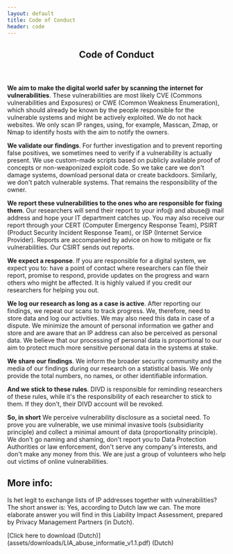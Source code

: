 ```yaml
---
layout: default
title: Code of Conduct
header: code
---
```

<header>
	<h2>Code of Conduct</h2>
</header>  

**We aim to make the digital world safer by scanning the internet for vulnerabilities**.
These vulnerabilities are most likely CVE (Commons vulnerabilities and Exposures) or CWE (Common Weakness Enumeration), which should already be known by the people responsible for the vulnerable systems and might be actively exploited. We do not hack websites. We only scan IP ranges, using, for example, Masscan, Zmap, or Nmap to identify hosts with the aim to notify the owners.

**We validate our findings**.
For further investigation and to prevent reporting false positives, we sometimes need to verify if a vulnerability is actually present. We use custom-made scripts based on publicly available proof of concepts or non-weaponized exploit code. So we take care we don't damage systems, download personal data or create backdoors. Similarly, we don't patch vulnerable systems. That remains the responsibility of the owner.

**We report these vulnerabilities to the ones who are responsible for fixing them**.
Our researchers will send their report to your info@ and abuse@ mail address and hope your IT department catches up. You may also receive our report through your CERT (Computer Emergency Response Team), PSIRT (Product Security Incident Response Team), or ISP (Internet Service Provider). Reports are accompanied by advice on how to mitigate or fix vulnerabilities. Our CSIRT sends out reports.

**We expect a response**.
If you are responsible for a digital system, we expect you to: have a point of contact where researchers can file their report, promise to respond, provide updates on the progress and warn others who might be affected. It is highly valued if you credit our researchers for helping you out.

**We log our research as long as a case is active**.
After reporting our findings, we repeat our scans to track progress. We, therefore, need to store data and log our activities. We may also need this data in case of a dispute. We minimize the amount of personal information we gather and store and are aware that an IP address can also be perceived as personal data. We believe that our processing of personal data is proportional to our aim to protect much more sensitive personal data in the systems at stake.

**We share our findings**.
We inform the broader security community and the media of our findings during our research on a statistical basis. We only provide the total numbers, no names, or other identifiable information.

**And we stick to these rules**.
DIVD is responsible for reminding researchers of these rules, while it's the responsibility of each researcher to stick to them. If they don't, their DIVD account will be revoked.

**So, in short**
We perceive vulnerability disclosure as a societal need. To prove you are vulnerable, we use minimal invasive tools (subsidiarity principle) and collect a minimal amount of data (proportionality principle). We don't go naming and shaming, don't report you to Data Protection Authorities or law enforcement, don't serve any company's interests, and don't make any money from this. We are just a group of volunteers who help out victims of online vulnerabilities.

 <h2>More info:</h2>
 <p>Is het legit to exchange lists of IP addresses together with vulnerabilities? The short answer is: Yes, according to Dutch law we can. The more elaborate answer you will find in this Liability Impact Assessment, prepared by Privacy Management Partners (in Dutch).</p>
 [Click here to download (Dutch)](assets/downloads/LIA_abuse_informatie_v1.1.pdf) (Dutch)
